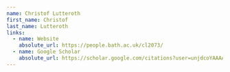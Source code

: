 ```yaml
---
name: Christof Lutteroth
first_name: Christof
last_name: Lutteroth
links:
  - name: Website
    absolute_url: https://people.bath.ac.uk/cl2073/
  - name: Google Scholar
    absolute_url: https://scholar.google.com/citations?user=unjdcoYAAAAJ&hl=en
---
```

